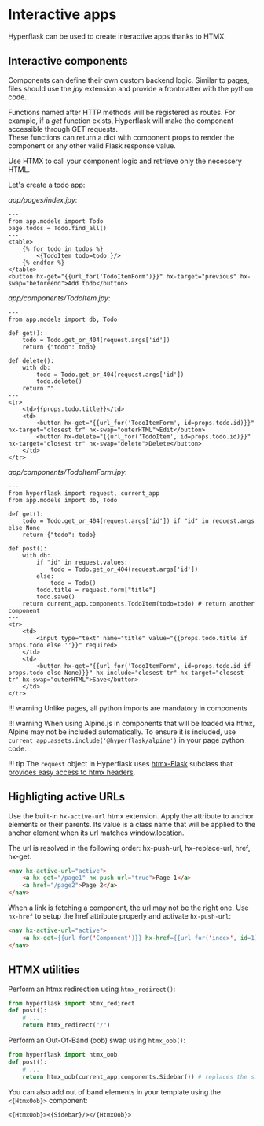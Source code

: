 # Interactive apps

Hyperflask can be used to create interactive apps thanks to HTMX.

## Interactive components

Components can define their own custom backend logic. Similar to pages, files should use the *jpy* extension and provide a frontmatter with the python code.

Functions named after HTTP methods will be registered as routes. For example, if a *get* function exists, Hyperflask will make the component accessible through GET requests.  
These functions can return a dict with component props to render the component or any other valid Flask response value.

Use HTMX to call your component logic and retrieve only the necessery HTML.

Let's create a todo app:

*app/pages/index.jpy*:

```
---
from app.models import Todo
page.todos = Todo.find_all()
---
<table>
    {% for todo in todos %}
        <{TodoItem todo=todo }/>
    {% endfor %}
</table>
<button hx-get="{{url_for('TodoItemForm')}}" hx-target="previous" hx-swap="beforeend">Add todo</button>
```

*app/components/TodoItem.jpy*:

```
---
from app.models import db, Todo

def get():
    todo = Todo.get_or_404(request.args['id'])
    return {"todo": todo}

def delete():
    with db:
        todo = Todo.get_or_404(request.args['id'])
        todo.delete()
    return ""
---
<tr>
    <td>{{props.todo.title}}</td>
    <td>
        <button hx-get="{{url_for('TodoItemForm', id=props.todo.id)}}" hx-target="closest tr" hx-swap="outerHTML">Edit</button>
        <button hx-delete="{{url_for('TodoItem', id=props.todo.id)}}" hx-target="closest tr" hx-swap="delete">Delete</button>
    </td>
</tr>
```

*app/components/TodoItemForm.jpy*:

```
---
from hyperflask import request, current_app
from app.models import db, Todo

def get():
    todo = Todo.get_or_404(request.args['id']) if "id" in request.args else None
    return {"todo": todo}

def post():
    with db:
        if "id" in request.values:
            todo = Todo.get_or_404(request.args['id'])
        else:
            todo = Todo()
        todo.title = request.form["title"]
        todo.save()
    return current_app.components.TodoItem(todo=todo) # return another component
---
<tr>
    <td>
        <input type="text" name="title" value="{{props.todo.title if props.todo else ''}}" required>
    </td>
    <td>
        <button hx-get="{{url_for('TodoItemForm', id=props.todo.id if props.todo else None)}}" hx-include="closest tr" hx-target="closest tr" hx-swap="outerHTML">Save</button>
    </td>
</tr>
```

!!! warning
    Unlike pages, all python imports are mandatory in components

!!! warning
    When using Alpine.js in components that will be loaded via htmx, Alpine may not be included automatically.
    To ensure it is included, use `current_app.assets.include('@hyperflask/alpine')` in your page python code.

!!! tip
    The `request` object in Hyperflask uses [htmx-Flask](https://github.com/sponsfreixes/htmx-flask) subclass that [provides easy access to htmx headers](https://github.com/sponsfreixes/htmx-flask?tab=readme-ov-file#usage).

## Highligting active URLs

Use the built-in `hx-active-url` htmx extension. Apply the attribute to anchor elements or their parents. Its value is a class name that will be applied to the anchor element when its url matches window.location.

The url is resolved in the following order: hx-push-url, hx-replace-url, href, hx-get.

```html
<nav hx-active-url="active">
    <a hx-get="/page1" hx-push-url="true">Page 1</a>
    <a href="/page2">Page 2</a>
</nav>
```

When a link is fetching a component, the url may not be the right one. Use `hx-href` to setup the href attribute properly and activate `hx-push-url`:

```html
<nav hx-active-url="active">
    <a hx-get={{url_for('Component')}} hx-href={{url_for('index', id=1)}}>Page 1</a>
</nav>
```

## HTMX utilities

Perform an htmx redirection using `htmx_redirect()`:

```py
from hyperflask import htmx_redirect
def post():
    # ...
    return htmx_redirect("/")
```

Perform an Out-Of-Band (oob) swap using `htmx_oob()`:

```py
from hyperflask import htmx_oob
def post():
    # ...
    return htmx_oob(current_app.components.Sidebar()) # replaces the sidebar element with a new version of itself
```

You can also add out of band elements in your template using the `<{HtmxOob}>` component:

```
<{HtmxOob}><{Sidebar}/></{HtmxOob}>
```